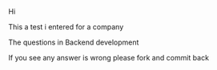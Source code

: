Hi 

This a test i entered for a company 

The questions in Backend development  

If you see any answer is wrong please fork and commit back 

